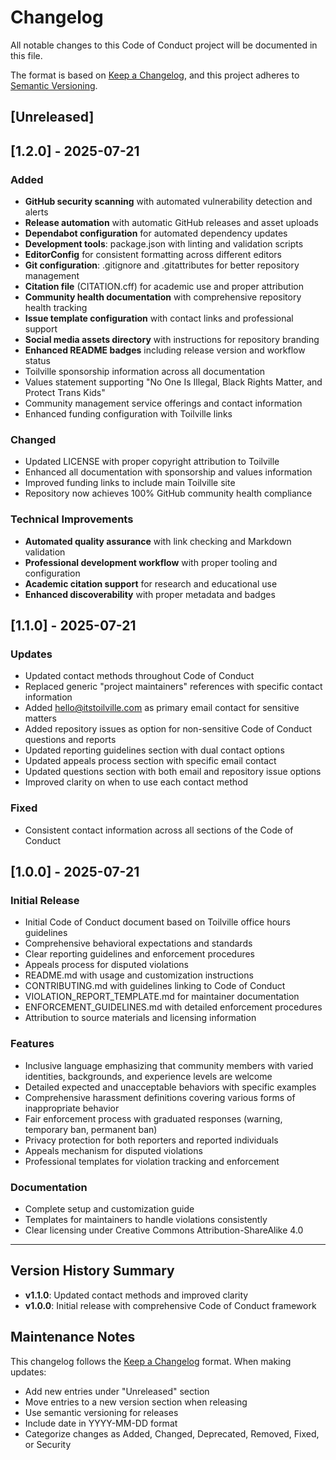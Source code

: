 # Changelog

All notable changes to this Code of Conduct project will be documented in this file.

The format is based on [Keep a Changelog](https://keepachangelog.com/en/1.0.0/),
and this project adheres to [Semantic Versioning](https://semver.org/spec/v2.0.0.html).

## [Unreleased]

## [1.2.0] - 2025-07-21

### Added

- **GitHub security scanning** with automated vulnerability detection and
  alerts
- **Release automation** with automatic GitHub releases and asset uploads
- **Dependabot configuration** for automated dependency updates
- **Development tools**: package.json with linting and validation scripts
- **EditorConfig** for consistent formatting across different editors
- **Git configuration**: .gitignore and .gitattributes for better repository management
- **Citation file** (CITATION.cff) for academic use and proper attribution
- **Community health documentation** with comprehensive repository health tracking
- **Issue template configuration** with contact links and professional support
- **Social media assets directory** with instructions for repository branding
- **Enhanced README badges** including release version and workflow status
- Toilville sponsorship information across all documentation
- Values statement supporting "No One Is Illegal, Black Rights Matter, and
  Protect Trans Kids"
- Community management service offerings and contact information
- Enhanced funding configuration with Toilville links

### Changed

- Updated LICENSE with proper copyright attribution to Toilville
- Enhanced all documentation with sponsorship and values information
- Improved funding links to include main Toilville site
- Repository now achieves 100% GitHub community health compliance

### Technical Improvements

- **Automated quality assurance** with link checking and Markdown validation
- **Professional development workflow** with proper tooling and configuration
- **Academic citation support** for research and educational use
- **Enhanced discoverability** with proper metadata and badges

## [1.1.0] - 2025-07-21

### Updates

- Updated contact methods throughout Code of Conduct
- Replaced generic "project maintainers" references with specific contact
  information
- Added <hello@itstoilville.com> as primary email contact for sensitive matters
- Added repository issues as option for non-sensitive Code of Conduct
  questions and reports
- Updated reporting guidelines section with dual contact options
- Updated appeals process section with specific email contact
- Updated questions section with both email and repository issue options
- Improved clarity on when to use each contact method

### Fixed

- Consistent contact information across all sections of the Code of Conduct

## [1.0.0] - 2025-07-21

### Initial Release

- Initial Code of Conduct document based on Toilville office hours guidelines
- Comprehensive behavioral expectations and standards
- Clear reporting guidelines and enforcement procedures
- Appeals process for disputed violations
- README.md with usage and customization instructions
- CONTRIBUTING.md with guidelines linking to Code of Conduct
- VIOLATION_REPORT_TEMPLATE.md for maintainer documentation
- ENFORCEMENT_GUIDELINES.md with detailed enforcement procedures
- Attribution to source materials and licensing information

### Features

- Inclusive language emphasizing that community members with varied identities,
  backgrounds, and experience levels are welcome
- Detailed expected and unacceptable behaviors with specific examples
- Comprehensive harassment definitions covering various forms of inappropriate
  behavior
- Fair enforcement process with graduated responses (warning, temporary ban,
  permanent ban)
- Privacy protection for both reporters and reported individuals
- Appeals mechanism for disputed violations
- Professional templates for violation tracking and enforcement

### Documentation

- Complete setup and customization guide
- Templates for maintainers to handle violations consistently
- Clear licensing under Creative Commons Attribution-ShareAlike 4.0

---

## Version History Summary

- **v1.1.0**: Updated contact methods and improved clarity
- **v1.0.0**: Initial release with comprehensive Code of Conduct framework

## Maintenance Notes

This changelog follows the [Keep a Changelog](https://keepachangelog.com/)
format. When making updates:

- Add new entries under "Unreleased" section
- Move entries to a new version section when releasing
- Use semantic versioning for releases
- Include date in YYYY-MM-DD format
- Categorize changes as Added, Changed, Deprecated, Removed, Fixed, or Security
